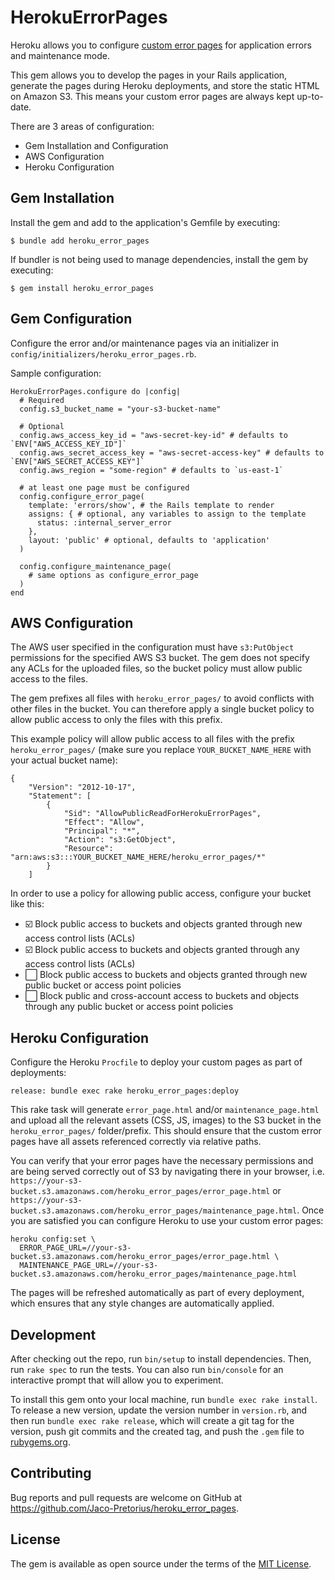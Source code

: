 # HerokuErrorPages

Heroku allows you to configure [custom error pages](https://devcenter.heroku.com/articles/error-pages#customize-pages) for application errors and maintenance mode.

This gem allows you to develop the pages in your Rails application, generate the pages during Heroku deployments, and store the static HTML on Amazon S3. This means your custom error pages are always kept up-to-date.

There are 3 areas of configuration:
- Gem Installation and Configuration
- AWS Configuration
- Heroku Configuration

## Gem Installation

Install the gem and add to the application's Gemfile by executing:

    $ bundle add heroku_error_pages

If bundler is not being used to manage dependencies, install the gem by executing:

    $ gem install heroku_error_pages

## Gem Configuration

Configure the error and/or maintenance pages via an initializer in `config/initializers/heroku_error_pages.rb`.

Sample configuration:

```
HerokuErrorPages.configure do |config|
  # Required
  config.s3_bucket_name = "your-s3-bucket-name"

  # Optional
  config.aws_access_key_id = "aws-secret-key-id" # defaults to `ENV["AWS_ACCESS_KEY_ID"]`
  config.aws_secret_access_key = "aws-secret-access-key" # defaults to `ENV["AWS_SECRET_ACCESS_KEY"]`
  config.aws_region = "some-region" # defaults to `us-east-1`

  # at least one page must be configured
  config.configure_error_page(
    template: 'errors/show', # the Rails template to render
    assigns: { # optional, any variables to assign to the template
      status: :internal_server_error
    },
    layout: 'public' # optional, defaults to 'application'
  )

  config.configure_maintenance_page(
    # same options as configure_error_page
  )
end
```

## AWS Configuration

The AWS user specified in the configuration must have `s3:PutObject` permissions for the specified AWS S3 bucket. The gem does not specify any ACLs for the uploaded files, so the bucket policy must allow public access to the files.

The gem prefixes all files with `heroku_error_pages/` to avoid conflicts with other files in the bucket. You can therefore apply a single bucket policy to allow public access to only the files with this prefix.

This example policy will allow public access to all files with the prefix `heroku_error_pages/` (make sure you replace `YOUR_BUCKET_NAME_HERE` with your actual bucket name):

```
{
    "Version": "2012-10-17",
    "Statement": [
        {
            "Sid": "AllowPublicReadForHerokuErrorPages",
            "Effect": "Allow",
            "Principal": "*",
            "Action": "s3:GetObject",
            "Resource": "arn:aws:s3:::YOUR_BUCKET_NAME_HERE/heroku_error_pages/*"
        }
    ]
```

In order to use a policy for allowing public access, configure your bucket like this:

- ☑️ Block public access to buckets and objects granted through new access control lists (ACLs)
- ☑️ Block public access to buckets and objects granted through any access control lists (ACLs)
- ⬜ Block public access to buckets and objects granted through new public bucket or access point policies
- ⬜ Block public and cross-account access to buckets and objects through any public bucket or access point policies

## Heroku Configuration

Configure the Heroku `Procfile` to deploy your custom pages as part of deployments:

```
release: bundle exec rake heroku_error_pages:deploy
```

This rake task will generate `error_page.html` and/or `maintenance_page.html` and upload all the relevant assets (CSS, JS, images) to the S3 bucket in the `heroku_error_pages/` folder/prefix. This should ensure that the custom error pages have all assets referenced correctly via relative paths.

You can verify that your error pages have the necessary permissions and are being served correctly out of S3 by navigating there in your browser, i.e. `https://your-s3-bucket.s3.amazonaws.com/heroku_error_pages/error_page.html` or `https://your-s3-bucket.s3.amazonaws.com/heroku_error_pages/maintenance_page.html`. Once you are satisfied you can configure Heroku to use your custom error pages:

```
heroku config:set \
  ERROR_PAGE_URL=//your-s3-bucket.s3.amazonaws.com/heroku_error_pages/error_page.html \
  MAINTENANCE_PAGE_URL=//your-s3-bucket.s3.amazonaws.com/heroku_error_pages/maintenance_page.html
```

The pages will be refreshed automatically as part of every deployment, which ensures that any style changes are automatically applied.

## Development

After checking out the repo, run `bin/setup` to install dependencies. Then, run `rake spec` to run the tests. You can also run `bin/console` for an interactive prompt that will allow you to experiment.

To install this gem onto your local machine, run `bundle exec rake install`. To release a new version, update the version number in `version.rb`, and then run `bundle exec rake release`, which will create a git tag for the version, push git commits and the created tag, and push the `.gem` file to [rubygems.org](https://rubygems.org).

## Contributing

Bug reports and pull requests are welcome on GitHub at https://github.com/Jaco-Pretorius/heroku_error_pages.

## License

The gem is available as open source under the terms of the [MIT License](https://opensource.org/licenses/MIT).
